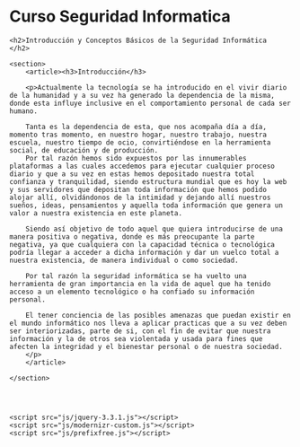 <!DOCTYPE html>

<head>
	<Title>Curso Seguridad Informatica</Title>
	<link rel="stylesheet" href="css/normalize.css">
</head>

<body>
	<h1>Curso Seguridad Informatica</h1>
	
 	<h2>Introducción y Conceptos Básicos de la Seguridad Informática
 	</h2>

 	<section>
 		<article><h3>Introducción</h3>

 		<p>Actualmente la tecnología se ha introducido en el vivir diario de la humanidad y a su vez ha generado la dependencia de la misma, donde esta influye inclusive en el comportamiento personal de cada ser humano.

		Tanta es la dependencia de esta, que nos acompaña día a día, momento tras momento, en nuestro hogar, nuestro trabajo, nuestra escuela, nuestro tiempo de ocio, convirtiéndose en la herramienta social, de educación y de producción.
		Por tal razón hemos sido expuestos por las innumerables plataformas a las cuales accedemos para ejecutar cualquier proceso diario y que a su vez en estas hemos depositado nuestra total confianza y tranquilidad, siendo estructura mundial que es hoy la web y sus servidores que depositan toda información que hemos podido alojar allí, olvidándonos de la intimidad y dejando allí nuestros sueños, ideas, pensamientos y aquella toda información que genera un valor a nuestra existencia en este planeta.

		Siendo así objetivo de todo aquel que quiera introducirse de una manera positiva o negativa, donde es más preocupante la parte negativa, ya que cualquiera con la capacidad técnica o tecnológica podría llegar a acceder a dicha información y dar un vuelco total a nuestra existencia, de manera individual o como sociedad.

		Por tal razón la seguridad informática se ha vuelto una herramienta de gran importancia en la vida de aquel que ha tenido acceso a un elemento tecnológico o ha confiado su información personal. 

		El tener conciencia de las posibles amenazas que puedan existir en el mundo informático nos lleva a aplicar practicas que a su vez deben ser interiorizadas, parte de si, con el fin de evitar que nuestra información y la de otros sea violentada y usada para fines que afecten la integridad y el bienestar personal o de nuestra sociedad.
  		</p>	
 		</article>
 		
 	</section>	
 	


 	
	<script src="js/jquery-3.3.1.js"></script> 
	<script src="js/modernizr-custom.js"></script>
	<script src="js/prefixfree.js"></script>

</body>
</html>
